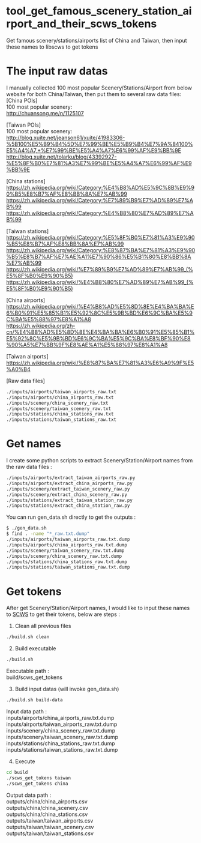 # tool_get_famous_scenery_station_airport_and_their_scws_tokens
Get famous scenery/stations/airports list of China and Taiwan, then input these names to libscws to get tokens

# The input raw datas
I manually collected 100 most popular Scenery/Stations/Airport from below website for both China/Taiwan, then  put them to several raw data files:  
[China POIs]  
100 most popular scenery:  
http://chuansong.me/n/1125107  
  
[Taiwan POIs]  
100 most popular scenery:  
http://blog.xuite.net/jeanson61/xuite/41983306-%5B100%E5%B9%B4%5D%E7%99%BE%E5%B9%B4%E7%9A%84100%E5%A4%A7,+%E7%99%BE%E5%A4%A7%E6%99%AF%E9%BB%9E  
http://blog.xuite.net/tolarku/blog/43392927-%E5%8F%B0%E7%81%A3%E7%99%BE%E5%A4%A7%E6%99%AF%E9%BB%9E  
  
[China stations]  
https://zh.wikipedia.org/wiki/Category:%E4%B8%AD%E5%9C%8B%E9%90%B5%E8%B7%AF%E8%BB%8A%E7%AB%99  
https://zh.wikipedia.org/wiki/Category:%E7%89%B9%E7%AD%89%E7%AB%99  
https://zh.wikipedia.org/wiki/Category:%E4%B8%80%E7%AD%89%E7%AB%99  
  
[Taiwan stations]  
https://zh.wikipedia.org/wiki/Category:%E5%8F%B0%E7%81%A3%E9%90%B5%E8%B7%AF%E8%BB%8A%E7%AB%99  
https://zh.wikipedia.org/wiki/Category:%E8%87%BA%E7%81%A3%E9%90%B5%E8%B7%AF%E7%AE%A1%E7%90%86%E5%B1%80%E8%BB%8A%E7%AB%99  
https://zh.wikipedia.org/wiki/%E7%89%B9%E7%AD%89%E7%AB%99_(%E5%8F%B0%E9%90%B5)  
https://zh.wikipedia.org/wiki/%E4%B8%80%E7%AD%89%E7%AB%99_(%E5%8F%B0%E9%90%B5)  
  
[China airports]  
https://zh.wikipedia.org/wiki/%E4%B8%AD%E5%8D%8E%E4%BA%BA%E6%B0%91%E5%85%B1%E5%92%8C%E5%9B%BD%E6%9C%BA%E5%9C%BA%E5%88%97%E8%A1%A8  
https://zh.wikipedia.org/zh-cn/%E4%B8%AD%E5%8D%8E%E4%BA%BA%E6%B0%91%E5%85%B1%E5%92%8C%E5%9B%BD%E6%9C%BA%E5%9C%BA%E8%BF%90%E8%90%A5%E7%BB%9F%E8%AE%A1%E5%88%97%E8%A1%A8  
  
[Taiwan airports]  
https://zh.wikipedia.org/wiki/%E8%87%BA%E7%81%A3%E6%A9%9F%E5%A0%B4  
 
[Raw data files]
```sh
./inputs/airports/taiwan_airports_raw.txt
./inputs/airports/china_airports_raw.txt
./inputs/scenery/china_scenery_raw.txt
./inputs/scenery/taiwan_scenery_raw.txt
./inputs/stations/china_stations_raw.txt
./inputs/stations/taiwan_stations_raw.txt
```

# Get names
I create some python scripts to extract Scenery/Station/Airport names from the raw data files :  
```sh
./inputs/airports/extract_taiwan_airports_raw.py
./inputs/airports/extract_china_airports_raw.py
./inputs/scenery/extract_taiwan_scenery_raw.py
./inputs/scenery/extract_china_scenery_raw.py
./inputs/stations/extract_taiwan_station_raw.py
./inputs/stations/extract_china_station_raw.py
```
You can run gen_data.sh directly to get the outputs :  
```sh
$ ./gen_data.sh
$ find . -name "*_raw.txt.dump" 
./inputs/airports/taiwan_airports_raw.txt.dump
./inputs/airports/china_airports_raw.txt.dump
./inputs/scenery/taiwan_scenery_raw.txt.dump
./inputs/scenery/china_scenery_raw.txt.dump
./inputs/stations/china_stations_raw.txt.dump
./inputs/stations/taiwan_stations_raw.txt.dump
```

# Get tokens
After get Scenery/Station/Airport names, I would like to input these names to [SCWS](https://github.com/hightman/scws) to get their tokens, below are steps :  
1. Clean all previous files  
```sh
./build.sh clean
```
2. Build executable  
```sh
./build.sh
```
Executable path :  
build/scws_get_tokens  

3. Build input datas (will invoke gen_data.sh)  
```sh
./build.sh build-data
```
Input data path :  
inputs/airports/china_airports_raw.txt.dump  
inputs/airports/taiwan_airports_raw.txt.dump  
inputs/scenery/china_scenery_raw.txt.dump  
inputs/scenery/taiwan_scenery_raw.txt.dump  
inputs/stations/china_stations_raw.txt.dump  
inputs/stations/taiwan_stations_raw.txt.dump  

4. Execute
```sh
cd build
./scws_get_tokens taiwan
./scws_get_tokens china
```
Output data path :  
outputs/china/china_airports.csv  
outputs/china/china_scenery.csv  
outputs/china/china_stations.csv  
outputs/taiwan/taiwan_airports.csv  
outputs/taiwan/taiwan_scenery.csv  
outputs/taiwan/taiwan_stations.csv  


